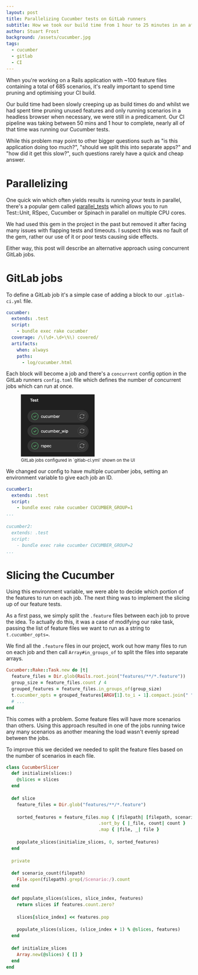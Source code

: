 ```yaml
---
layout: post
title: Parallelizing Cucumber tests on GitLab runners
subtitle: How we took our build time from 1 hour to 25 minutes in an afternoon
author: Stuart Frost
background: /assets/cucumber.jpg
tags:
  - cucumber
  - gitlab
  - CI
---
```


When you're working on a Rails application with ~100 feature files containing a total of 685 scenarios, it's really important
to spend time pruning and optimising your CI build.

Our build time had been slowly creeping up as build times do and whilst we had spent time pruning unused features and only running
scenarios in a headless browser when necessary, we were still in a predicament. Our CI pipeline was taking between 50 mins and 1 hour
to complete, nearly all of that time was running our Cucumber tests.

While this problem may point to other bigger questions such as "is this application doing too much?", "should we split this into separate
apps?" and "how did it get this slow?", such questions rarely have a quick and cheap answer.

# Parallelizing
One quick win which often yields results is running your tests in parallel, there's a popular gem called [parallel_tests](https://github.com/grosser/parallel_tests)
which allows you to run Test::Unit, RSpec, Cucumber or Spinach in parallel on multiple CPU cores.

We had used this gem in the project in the past but removed it after facing many issues with flapping tests and timeouts. I suspect this was
no fault of the gem, rather our use of it or poor tests causing side effects.

Either way, this post will describe an alternative approach using concurrent GitLab jobs.

# GitLab jobs
To define a GitLab job it's a simple case of adding a block to our `.gitlab-ci.yml` file.

```yaml
cucumber:
  extends: .test
  script:
    - bundle exec rake cucumber
  coverage: /\(\d+.\d+\%\) covered/
  artifacts:
    when: always
    paths:
      - log/cucumber.html
```

Each block will become a job and there's a `concurrent` config option in the GitLab runners `config.toml` file which defines the number of concurrent jobs
which can run at once.

<figure>
  <img src="/assets/post-content/gitlab-jobs.png" width="200" alt="GitLab Jobs">
  <small><figcaption>GitLab jobs configured in `gitlab-ci.yml` shown on the UI</figcaption></small>
</figure>

We changed our config to have multiple cucumber jobs, setting an environment variable to give each job an ID.

```yaml
cucumber1:
  extends: .test
  script:
    - bundle exec rake cucumber CUCUMBER_GROUP=1
...

cucumber2:
  extends: .test
  script:
    - bundle exec rake cucumber CUCUMBER_GROUP=2
...
```

# Slicing the Cucumber
Using this environment variable, we were able to decide which portion of the features to run on each job. The next thing was to implement the slicing up
of our feature tests.

As a first pass, we simply split the `.feature` files between each job to prove the idea. To actually do this, it was a case of modifying our
rake task, passing the list of feature files we want to run as a string to `t.cucumber_opts=`.

We find all the `.feature` files in our project, work out how many files to run on each job and then call `Array#in_groups_of` to split the files
into separate arrays.

```ruby
Cucumber::Rake::Task.new do |t|
  feature_files = Dir.glob(Rails.root.join("features/**/*.feature"))
  group_size = feature_files.count / 4
  grouped_features = feature_files.in_groups_of(group_size)
  t.cucumber_opts = grouped_features[ARGV[1].to_i - 1].compact.join(" ")
  # ...
end
```

This comes with a problem. Some feature files will have more scenarios than others. Using this approach resulted in one of the jobs running
twice any many scenarios as another meaning the load wasn't evenly spread between the jobs.

To improve this we decided we needed to split the feature files based on the number of scenarios in each file.

```ruby
class CucumberSlicer
  def initialize(slices:)
    @slices = slices
  end

  def slice
    feature_files = Dir.glob("features/**/*.feature")

    sorted_features = feature_files.map { |filepath| [filepath, scenario_count(filepath)] }
                                   .sort_by { |_file, count| count }
                                   .map { |file, _| file }

    populate_slices(initialize_slices, 0, sorted_features)
  end

  private

  def scenario_count(filepath)
    File.open(filepath).grep(/Scenario:/).count
  end

  def populate_slices(slices, slice_index, features)
    return slices if features.count.zero?

    slices[slice_index] << features.pop

    populate_slices(slices, (slice_index + 1) % @slices, features)
  end

  def initialize_slices
    Array.new(@slices) { [] }
  end
end
```